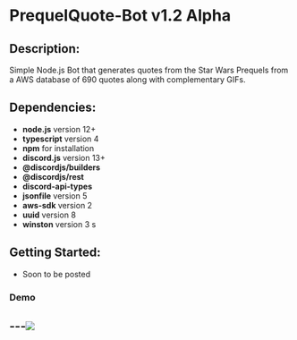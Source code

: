 # PrequelQuote-Bot v1.2 Alpha
## Description:
Simple Node.js Bot that generates quotes from the Star Wars Prequels from a AWS database of 690 quotes along with complementary GIFs.

## Dependencies:
* __node.js__ version 12+
* __typescript__ version 4
* __npm__ for installation
* __discord.js__ version 13+
* __@discordjs/builders__
* __@discordjs/rest__
* __discord-api-types__
* __jsonfile__ version 5
* __aws-sdk__ version 2
* __uuid__ version 8
* __winston__ version 3
s

## Getting Started:
* Soon to be posted

### Demo

---![](https://media.giphy.com/media/IGUvX1BXtXGPWtCVSs/giphy.gif)
---
